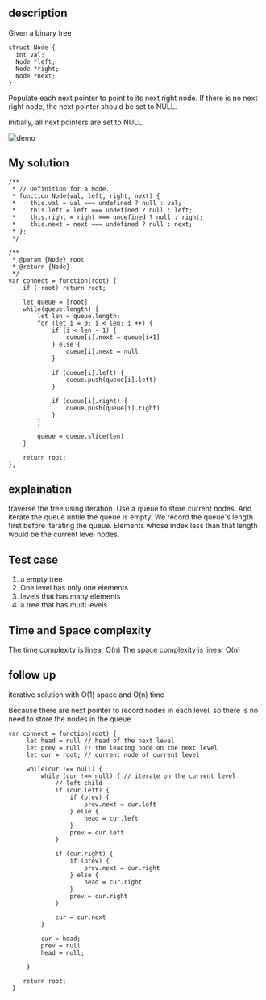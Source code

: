 ## description
Given a binary tree
```
struct Node {
  int val;
  Node *left;
  Node *right;
  Node *next;
}
```
Populate each next pointer to point to its next right node. If there is no next right node, the next pointer should be set to NULL.

Initially, all next pointers are set to NULL.

![demo](https://assets.leetcode.com/uploads/2019/02/15/117_sample.png)


## My solution
```
/**
 * // Definition for a Node.
 * function Node(val, left, right, next) {
 *    this.val = val === undefined ? null : val;
 *    this.left = left === undefined ? null : left;
 *    this.right = right === undefined ? null : right;
 *    this.next = next === undefined ? null : next;
 * };
 */

/**
 * @param {Node} root
 * @return {Node}
 */
var connect = function(root) {
    if (!root) return root;

    let queue = [root]
    while(queue.length) {
        let len = queue.length;
        for (let i = 0; i < len; i ++) {
            if (i < len - 1) {
                queue[i].next = queue[i+1]
            } else {
                queue[i].next = null
            }

            if (queue[i].left) {
                queue.push(queue[i].left)
            }

            if (queue[i].right) {
                queue.push(queue[i].right)
            }
        }

        queue = queue.slice(len)
    }

    return root;
};
```

## explaination
traverse the tree using iteration. Use a queue to store current nodes. And iterate the queue untile the queue is empty. 
We record the queue's length first before iterating the queue. Elements whose index less than that length would be the current level nodes.

## Test case
1. a empty tree
2. One level has only one elements
3. levels that has many elements
4. a tree that has multi levels


## Time and Space complexity
The time complexity is linear O(n)
The space complexity is linear O(n)


## follow up
iterative solution with O(1) space and O(n) time

Because there are next pointer to record nodes in each level, so there is no need to store the nodes in the queue

```
var connect = function(root) { 
     let head = null // head of the next level
     let prev = null // the leading node on the next level
     let cur = root; // current node of current level

     while(cur !== null) {
         while (cur !== null) { // iterate on the current level
             // left child
             if (cur.left) {
                 if (prev) {
                     prev.next = cur.left
                 } else {
                     head = cur.left
                 }
                 prev = cur.left
             }

             if (cur.right) {
                 if (prev) {
                     prev.next = cur.right
                 } else {
                     head = cur.right
                 }
                 prev = cur.right
             }

             cur = cur.next
         }

         cur = head;
         prev = null
         head = null;

     }

    return root;
 }
```